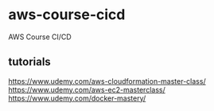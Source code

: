 # aws-course-cicd
AWS Course CI/CD

## tutorials
https://www.udemy.com/aws-cloudformation-master-class/
https://www.udemy.com/aws-ec2-masterclass/
https://www.udemy.com/docker-mastery/
